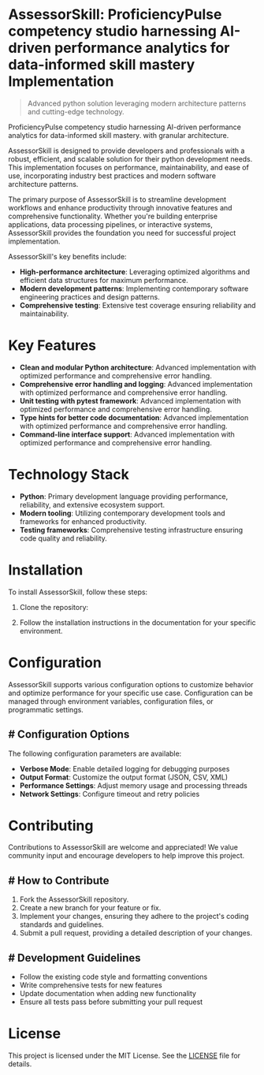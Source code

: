 <!-- fallback_AssessorSkill_20250805062537_33544 -->

# AssessorSkill: ProficiencyPulse competency studio harnessing AI-driven performance analytics for data-informed skill mastery Implementation
> Advanced python solution leveraging modern architecture patterns and cutting-edge technology.

ProficiencyPulse competency studio harnessing AI-driven performance analytics for data-informed skill mastery. with granular architecture.

AssessorSkill is designed to provide developers and professionals with a robust, efficient, and scalable solution for their python development needs. This implementation focuses on performance, maintainability, and ease of use, incorporating industry best practices and modern software architecture patterns.

The primary purpose of AssessorSkill is to streamline development workflows and enhance productivity through innovative features and comprehensive functionality. Whether you're building enterprise applications, data processing pipelines, or interactive systems, AssessorSkill provides the foundation you need for successful project implementation.

AssessorSkill's key benefits include:

* **High-performance architecture**: Leveraging optimized algorithms and efficient data structures for maximum performance.
* **Modern development patterns**: Implementing contemporary software engineering practices and design patterns.
* **Comprehensive testing**: Extensive test coverage ensuring reliability and maintainability.

# Key Features

* **Clean and modular Python architecture**: Advanced implementation with optimized performance and comprehensive error handling.
* **Comprehensive error handling and logging**: Advanced implementation with optimized performance and comprehensive error handling.
* **Unit testing with pytest framework**: Advanced implementation with optimized performance and comprehensive error handling.
* **Type hints for better code documentation**: Advanced implementation with optimized performance and comprehensive error handling.
* **Command-line interface support**: Advanced implementation with optimized performance and comprehensive error handling.

# Technology Stack

* **Python**: Primary development language providing performance, reliability, and extensive ecosystem support.
* **Modern tooling**: Utilizing contemporary development tools and frameworks for enhanced productivity.
* **Testing frameworks**: Comprehensive testing infrastructure ensuring code quality and reliability.

# Installation

To install AssessorSkill, follow these steps:

1. Clone the repository:


2. Follow the installation instructions in the documentation for your specific environment.

# Configuration

AssessorSkill supports various configuration options to customize behavior and optimize performance for your specific use case. Configuration can be managed through environment variables, configuration files, or programmatic settings.

## # Configuration Options

The following configuration parameters are available:

* **Verbose Mode**: Enable detailed logging for debugging purposes
* **Output Format**: Customize the output format (JSON, CSV, XML)
* **Performance Settings**: Adjust memory usage and processing threads
* **Network Settings**: Configure timeout and retry policies

# Contributing

Contributions to AssessorSkill are welcome and appreciated! We value community input and encourage developers to help improve this project.

## # How to Contribute

1. Fork the AssessorSkill repository.
2. Create a new branch for your feature or fix.
3. Implement your changes, ensuring they adhere to the project's coding standards and guidelines.
4. Submit a pull request, providing a detailed description of your changes.

## # Development Guidelines

* Follow the existing code style and formatting conventions
* Write comprehensive tests for new features
* Update documentation when adding new functionality
* Ensure all tests pass before submitting your pull request

# License

This project is licensed under the MIT License. See the [LICENSE](https://github.com/coralnws/AssessorSkill/blob/main/LICENSE) file for details.
